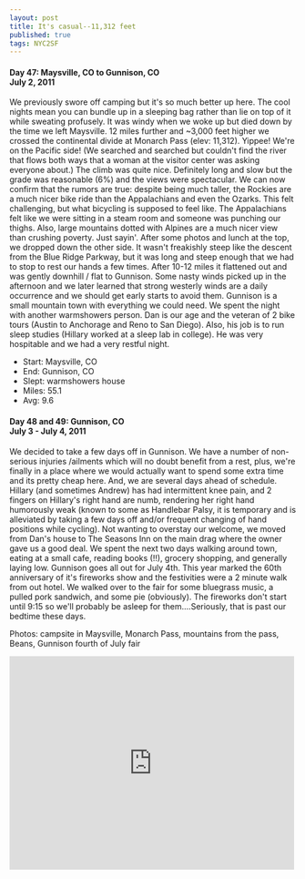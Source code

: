 ```yaml
---
layout: post
title: It's casual--11,312 feet
published: true
tags: NYC2SF
---
```

#### Day 47: Maysville, CO to Gunnison, CO<br/>July 2, 2011

We previously swore off camping but it's so much better up here. The cool
nights mean you can bundle up in a sleeping bag rather than lie on top of it
while sweating profusely. It was windy when we woke up but died down by the
time we left Maysville. 12 miles further and ~3,000 feet higher we crossed the
continental divide at Monarch Pass (elev: 11,312). Yippee! We're on the Pacific
side! (We searched and searched but couldn't find the river that flows both
ways that a woman at the visitor center was asking everyone about.)  The climb
was quite nice. Definitely long and slow but the grade was reasonable (6%) and
the views were spectacular. We can now confirm that the rumors are true:
despite being much taller, the Rockies are a much nicer bike ride than the
Appalachians and even the Ozarks. This felt challenging, but what bicycling is
supposed to feel like. The Appalachians felt like we were sitting in a steam
room and someone was punching our thighs. Also, large mountains dotted with
Alpines are a much nicer view than crushing poverty. Just sayin'.  After some
photos and lunch at the top, we dropped down the other side. It wasn't
freakishly steep like the descent from the Blue Ridge Parkway, but it was long
and steep enough that we had to stop to rest our hands a few times. After 10-12
miles it flattened out and was gently downhill / flat to Gunnison. Some nasty
winds picked up in the afternoon and we later learned that strong westerly
winds are a daily occurrence and we should get early starts to avoid them.
Gunnison is a small mountain town with everything we could need. We spent the
night with another warmshowers person. Dan is our age and the veteran of 2 bike
tours (Austin to Anchorage and Reno to San Diego). Also, his job is to run
sleep studies (Hillary worked at a sleep lab in college). He was very
hospitable and we had a very restful night.

* Start: Maysville, CO
* End: Gunnison, CO
* Slept: warmshowers house
* Miles: 55.1
* Avg: 9.6


#### Day 48 and 49: Gunnison, CO<br/>July 3 - July 4, 2011

We decided to take a few days off in Gunnison. We have a number of non-serious
injuries /ailments which will no doubt benefit from a rest, plus, we're finally
in a place where we would actually want to spend some extra time and its pretty
cheap here. And, we are several days ahead of schedule. Hillary (and sometimes
Andrew) has had intermittent knee pain, and 2 fingers on Hillary's right hand
are numb, rendering her right hand humorously weak (known to some as Handlebar
Palsy, it is temporary and is alleviated by taking a few days off and/or
frequent changing of hand positions while cycling).  Not wanting to overstay
our welcome, we moved from Dan's house to The Seasons Inn on the main drag
where the owner gave us a good deal. We spent the next two days walking around
town, eating at a small cafe, reading books (!!), grocery shopping, and
generally laying low.  Gunnison goes all out for July 4th. This year marked the
60th anniversary of it's fireworks show and the festivities were a 2 minute
walk from out hotel. We walked over to the fair for some bluegrass music, a
pulled pork sandwich, and some pie (obviously). The fireworks don't start until
9:15 so we'll probably be asleep for them....Seriously, that is past our
bedtime these days.

Photos: campsite in Maysville, Monarch Pass, mountains from the pass, Beans, Gunnison fourth of July fair

<iframe src="https://www.flickr.com/photos/123683527@N06/13944907165/in/set-72157644113977952/player/" width="500" height="375" frameborder="0" allowfullscreen webkitallowfullscreen mozallowfullscreen oallowfullscreen msallowfullscreen></iframe>
